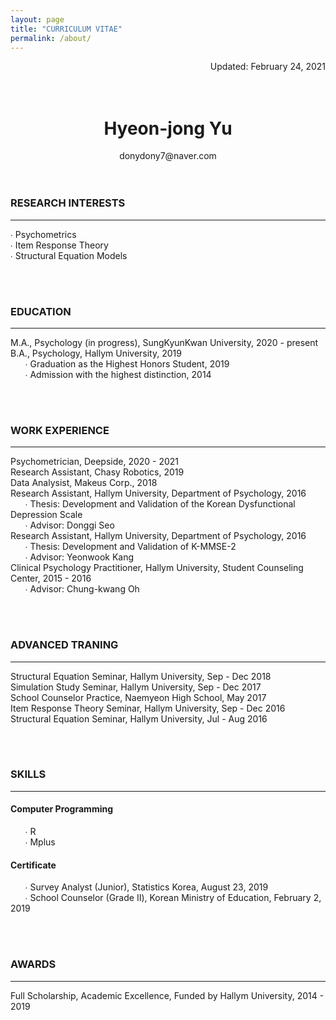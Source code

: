 ```yaml
---
layout: page
title: "CURRICULUM VITAE"
permalink: /about/
---
```

<div style="text-align: right">Updated: February 24, 2021</div>  
  

<br/>   
<br/>   




# <center>Hyeon-jong Yu</center>  
<center>donydony7@naver.com</center>  

<br/>  
<br/>  


### **RESEARCH INTERESTS**   
---
∙ Psychometrics  
∙ Item Response Theory  
∙ Structural Equation Models  


<br/>  
<br/>  


### **EDUCATION**  
---
M.A., Psychology (in progress), SungKyunKwan University, 2020 - present  
B.A., Psychology, Hallym University, 2019  
&nbsp;&nbsp;&nbsp;&nbsp;&nbsp;&nbsp;∙ Graduation as the Highest Honors Student, 2019  
&nbsp;&nbsp;&nbsp;&nbsp;&nbsp;&nbsp;∙ Admission with the highest distinction, 2014  



<br/>  
<br/>  




### **WORK EXPERIENCE**  
---
Psychometrician, Deepside, 2020 - 2021  
Research Assistant, Chasy Robotics, 2019  
Data Analysist, Makeus Corp., 2018  
Research Assistant, Hallym University, Department of Psychology, 2016  
&nbsp;&nbsp;&nbsp;&nbsp;&nbsp;&nbsp;∙ Thesis: Development and Validation of the Korean Dysfunctional Depression Scale  
&nbsp;&nbsp;&nbsp;&nbsp;&nbsp;&nbsp;∙ Advisor: Donggi Seo  
Research Assistant, Hallym University, Department of Psychology, 2016  
&nbsp;&nbsp;&nbsp;&nbsp;&nbsp;&nbsp;∙ Thesis: Development and Validation of K-MMSE-2  
&nbsp;&nbsp;&nbsp;&nbsp;&nbsp;&nbsp;∙ Advisor: Yeonwook Kang  
Clinical Psychology Practitioner, Hallym University, Student Counseling Center, 2015 - 2016  
&nbsp;&nbsp;&nbsp;&nbsp;&nbsp;&nbsp;∙ Advisor: Chung-kwang Oh  



<br/>  
<br/>  




### **ADVANCED TRANING**  
---
Structural Equation Seminar, Hallym University, Sep - Dec 2018  
Simulation Study Seminar, Hallym University, Sep - Dec 2017  
School Counselor Practice, Naemyeon High School, May 2017  
Item Response Theory Seminar, Hallym University, Sep - Dec 2016  
Structural Equation Seminar, Hallym University, Jul - Aug 2016  



<br/>  
<br/>  



### **SKILLS**  
---
#### Computer Programming  
&nbsp;&nbsp;&nbsp;&nbsp;&nbsp;&nbsp;∙ R  
&nbsp;&nbsp;&nbsp;&nbsp;&nbsp;&nbsp;∙ Mplus  
#### Certificate  
&nbsp;&nbsp;&nbsp;&nbsp;&nbsp;&nbsp;∙ Survey Analyst (Junior), Statistics Korea, August 23, 2019  
&nbsp;&nbsp;&nbsp;&nbsp;&nbsp;&nbsp;∙ School Counselor (Grade Ⅱ), Korean Ministry of Education, February 2, 2019  



<br/>  
<br/>  




### **AWARDS**  
---
Full Scholarship, Academic Excellence, Funded by Hallym University, 2014 - 2019  



